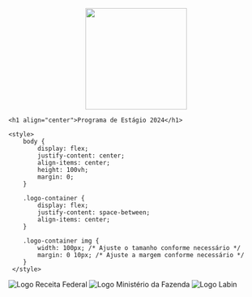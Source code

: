 <!DOCTYPE html>
<html lang="pt-br">
<head>
    <meta charset="UTF-8">
    <meta name="viewport" content="width=device-width, initial-scale=1.0">
    <head>
	<p align="center">
  	<img src="/home/carolcardoso/git/EstagioReceitaEstudo/readme/Viracopos_Airport_Logo.jpg" height="200" width="200" />
	</p>

	<h1 align="center">Programa de Estágio 2024</h1>
	
	<style>
        body {
            display: flex;
            justify-content: center;
            align-items: center;
            height: 100vh;
            margin: 0;
        }
        
        .logo-container {
            display: flex;
            justify-content: space-between;
            align-items: center;
        }
        
        .logo-container img {
            width: 100px; /* Ajuste o tamanho conforme necessário */
            margin: 0 10px; /* Ajuste a margem conforme necessário */
        }
   	 </style>
   	 
</head>

<body>
    <div class="logo-container">
        <img src="/home/carolcardoso/git/EstagioReceitaEstudo/readme/receita-federal-logo.png" alt="Logo Receita Federal">
        <img src="/home/carolcardoso/git/EstagioReceitaEstudo/readme/MFAssinatura.png" alt="Logo Ministério da Fazenda">
        <img src="Labin-logo.png" alt="Logo Labin">
    </div>
</body>
</html>
